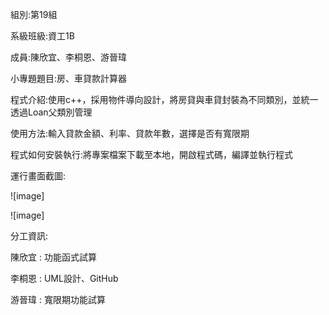 組別:第19組

系級班級:資工1B

成員:陳欣宜、李桐恩、游晉瑋

小專題題目:房、車貸款計算器

程式介紹:使用c++，採用物件導向設計，將房貸與車貸封裝為不同類別，並統一透過Loan父類別管理

使用方法:輸入貸款金額、利率、貸款年數，選擇是否有寬限期

程式如何安裝執行:將專案檔案下載至本地，開啟程式碼，編譯並執行程式

運行畫面截圖:

![image]

![image]

分工資訊:

陳欣宜 : 功能函式試算

李桐恩 : UML設計、GitHub

游晉瑋 : 寬限期功能試算


